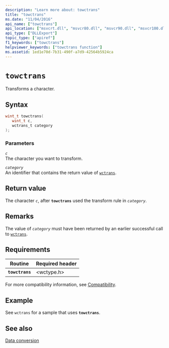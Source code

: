 ```yaml
---
description: "Learn more about: towctrans"
title: "towctrans"
ms.date: "11/04/2016"
api_name: ["towctrans"]
api_location: ["msvcrt.dll", "msvcr80.dll", "msvcr90.dll", "msvcr100.dll", "msvcr100_clr0400.dll", "msvcr110.dll", "msvcr110_clr0400.dll", "msvcr120.dll", "msvcr120_clr0400.dll", "ucrtbase.dll", "api-ms-win-crt-string-l1-1-0.dll"]
api_type: ["DLLExport"]
topic_type: ["apiref"]
f1_keywords: ["towctrans"]
helpviewer_keywords: ["towctrans function"]
ms.assetid: 1ed1e70d-7b31-490f-a7d9-42564b5924ca
---
```

# `towctrans`

Transforms a character.

## Syntax

```C
wint_t towctrans(
   wint_t c,
   wctrans_t category
);
```

### Parameters

*`c`*\
The character you want to transform.

*`category`*\
An identifier that contains the return value of [`wctrans`](wctrans.md).

## Return value

The character *`c`*, after **`towctrans`** used the transform rule in *`category`*.

## Remarks

The value of *`category`* must have been returned by an earlier successful call to [`wctrans`](wctrans.md).

## Requirements

|Routine|Required header|
|-------------|---------------------|
|**`towctrans`**|\<wctype.h>|

For more compatibility information, see [Compatibility](../compatibility.md).

## Example

See `wctrans` for a sample that uses **`towctrans`**.

## See also

[Data conversion](../data-conversion.md)
